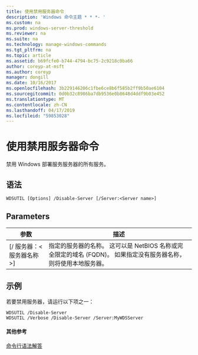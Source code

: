 ```yaml
---
title: 使用禁用服务器命令
description: 'Windows 命令主题 * * *- '
ms.custom: na
ms.prod: windows-server-threshold
ms.reviewer: na
ms.suite: na
ms.technology: manage-windows-commands
ms.tgt_pltfrm: na
ms.topic: article
ms.assetid: b69fcfe0-b744-4794-bc75-2c9218c0ba66
author: coreyp-at-msft
ms.author: coreyp
manager: dongill
ms.date: 10/16/2017
ms.openlocfilehash: 3b229146206c1fbe6ce8b6f585b2ff9b50ae6104
ms.sourcegitcommit: 0d0b32c8986ba7db9536e0b8648d4ddf9b03e452
ms.translationtype: MT
ms.contentlocale: zh-CN
ms.lasthandoff: 04/17/2019
ms.locfileid: "59853028"
---
```

# <a name="using-the-disable-server-command"></a>使用禁用服务器命令



禁用 Windows 部署服务服务器的所有服务。

## <a name="syntax"></a>语法

```
WDSUTIL [Options] /Disable-Server [/Server:<Server name>]
```

## <a name="parameters"></a>Parameters

|参数|描述|
|---------|-----------|
|[/ 服务器：\<服务器名称 >]|指定的服务器的名称。 这可以是 NetBIOS 名称或完全限定的域名 (FQDN)。 如果指定没有服务器名称，则将使用本地服务器。|

## <a name="BKMK_examples"></a>示例

若要禁用服务器，请运行以下项之一：
```
WDSUTIL /Disable-Server
WDSUTIL /Verbose /Disable-Server /Server:MyWDSServer
```

#### <a name="additional-references"></a>其他参考

[命令行语法解答](command-line-syntax-key.md)

